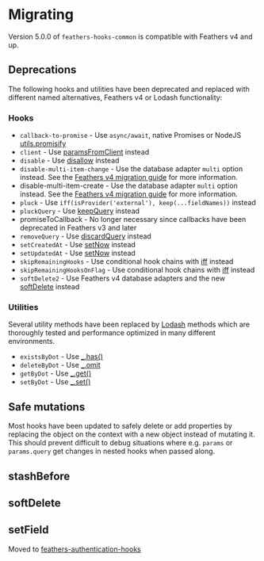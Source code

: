 # Migrating

Version 5.0.0 of `feathers-hooks-common` is compatible with Feathers v4 and up.

## Deprecations

The following hooks and utilities have been deprecated and replaced with different named alternatives, Feathers v4 or Lodash functionality:

### Hooks

- `callback-to-promise` - Use `async/await`, native Promises or NodeJS [utils.promisify](https://nodejs.org/api/util.html#util_util_promisify_original)
- `client` - Use [paramsFromClient](hooks#paramsfromclient) instead
- `disable` - Use [disallow](hooks#disallow) instead
- `disable-multi-item-change` - Use the database adapter `multi` option instead. See the [Feathers v4 migration guide](https://docs.feathersjs.com/guides/migrating.html) for more information.
- disable-multi-item-create - Use the database adapter `multi` option instead. See the [Feathers v4 migration guide](https://docs.feathersjs.com/guides/migrating.html) for more information.
- `pluck` - Use `iff(isProvider('external'), keep(...fieldNames))` instead
- `pluckQuery` - Use [keepQuery](hooks#keepquery) instead
- promiseToCallback - No longer necessary since callbacks have been deprecated in Feathers v3 and later
- `removeQuery` - Use [discardQuery](../hooks#discardquery) instead
- `setCreatedAt` - Use [setNow](hooks#setnow) instead
- `setUpdatedAt` - Use [setNow](hooks#setnow) instead 
- `skipRemainingHooks` - Use conditional hook chains with [iff](hooks#iff) instead
- `skipRemainingHooksOnFlag` - Use conditional hook chains with [iff](hooks#iff) instead
- `softDelete2` - Use Feathers v4 database adapters and the new [softDelete](hooks#softdelete) instead

### Utilities

Several utility methods have been replaced by [Lodash](https://lodash.com) methods which are thoroughly tested and performance optimized in many different environments.

- `existsByDot` - Use [_.has()](https://lodash.com/docs/latest#has)
- `deleteByDot` - Use [_.omit](https://lodash.com/docs/latest#omit)
- `getByDot` - Use [_.get()](https://lodash.com/docs/latest#get)
- `setByDot` - Use [_.set()](https://lodash.com/docs/latest#set)

## Safe mutations

Most hooks have been updated to safely delete or add properties by replacing the object on the context with a new object instead of mutating it. This should prevent difficult to debug situations where e.g. `params` or `params.query` get changes in nested hooks when passed along.

## stashBefore

## softDelete

## setField

Moved to [feathers-authentication-hooks](https://github.com/feathersjs-ecosystem/feathers-authentication-hooks#setfield)
